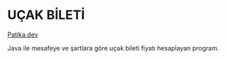 # UÇAK BİLETİ

[Patika.dev](https://www.patika.dev/tr)

Java ile mesafeye ve şartlara göre uçak bileti fiyatı hesaplayan program.
